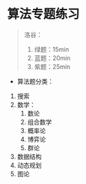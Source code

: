 # 算法专题练习

> 洛谷：
> 1. 绿题：15min
> 2. 蓝题：20min
> 3. 紫题：25min



- 算法题分类：


1. 搜索
2. 数学：
   1. 数论
   2. 组合数学
   3. 概率论
   4. 博弈论
   5. 群论
3. 数据结构
4. 动态规划
5. 图论



